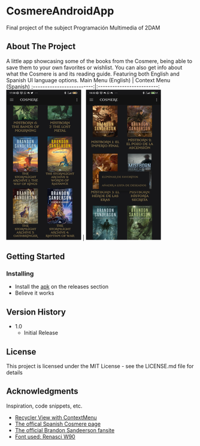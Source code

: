# CosmereAndroidApp
Final project of the subject Programación Multimedia of 2DAM

## About The Project

A little app showcasing some of the books from the Cosmere, being able to save them to your own favorites or wishlist.
You can also get info about what the Cosmere is and its reading guide. Featuring both English and Spanish UI language options. 
Main Menu (English)            |  Context Menu (Spanish)
:-------------------------:|:-------------------------:
<img src="https://github.com/Domivat24/LibreriaAndroid/blob/master/Screenshots/Demo1.jpg?raw=true" width="200" height="400" />  |  <img src="https://github.com/Domivat24/LibreriaAndroid/blob/master/Screenshots/Demo2.jpg?raw=true" width="200" height="400"/>


## Getting Started

### Installing

* Install the [apk](https://github.com/Domivat24/LibreriaAndroid/releases) on the releases section
* Believe it works 

## Version History
* 1.0
    * Initial Release

## License

This project is licensed under the MIT License - see the LICENSE.md file for details

## Acknowledgments

Inspiration, code snippets, etc.
* [Recycler View with ContextMenu](https://gist.github.com/shibbirweb/13f6b06ddd3f396a238fb7456a6cdbf9)
* [The offical Spanish Cosmere page](https://cosmere.es/)
* [The official Brandon Sandeerson fansite](https://www.17thshard.com/)
* [Font used: Renasci W90](https://www.onlinewebfonts.com/download/26d714cafce7dbc59b574d663e280f84)
